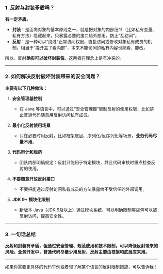 ### 1. 反射与封装矛盾吗？

**有一定矛盾。**

- **封装**：是面向对象的基本原则之一，就是把对象的内部细节（比如私有变量、私有方法）隐藏起来，只暴露必要的接口给外部用，防止“乱访问”。
- **反射**：是一种可以“绕过”正常访问权限，直接访问或修改对象私有成员的机制，相当于“撬开盖子看内部”，本来不能访问的私有内容也能看、能改。

所以，反射**确实可以破坏封装性**，这两者在理念上是有冲突的。

---

### 2. 如何解决反射破坏封装带来的安全问题？

**主要有以下几种做法：**

1. **安全管理器控制**
   - 在 Java 等语言中，可以通过“安全管理器”限制反射的使用权限，比如禁止普通代码随意用反射访问私有成员。

2. **最小化反射使用场景**
   - 只在必要时用反射，比如框架底层、序列化/反序列化等场景，**业务代码尽量不用**。

3. **代码审计和规范**
   - 团队内部明确规定：反射只能用于特定模块，并且代码审核时重点检查反射的使用。

4. **不要随意开放反射接口**
   - 不要把能通过反射访问私有成员的方法暴露给不受信任的外部调用。

5. **JDK 9+ 模块化限制**
   - 新版本 Java（JDK 9及以上）通过模块系统，可以明确限制哪些包可以被反射访问，提高安全性。

---

### 3. 一句话总结

**反射和封装有矛盾，但通过安全管理、规范使用和技术限制，可以降低反射带来的风险。业务开发中，普通代码尽量少用反射，反射主要由框架和底层库来用。**

---

如果你需要更具体的代码举例或者想了解某个语言的反射限制措施，可以告诉我！